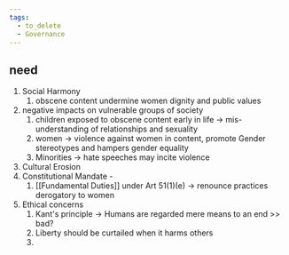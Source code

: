 ```yaml
---
tags:
  - to_delete
  - Governance
---
```



## need
1. Social Harmony
	1. obscene content undermine women dignity and public values
2. negative impacts on vulnerable groups of society
	1. children exposed to obscene content early in life -> mis-understanding of relationships and sexuality
	2. women -> violence against women in content, promote Gender stereotypes and hampers gender equality
	3. Minorities -> hate speeches  may incite violence
3. Cultural Erosion
4. Constitutional Mandate -
	1. [[Fundamental Duties]] under Art 51(1)(e) -> renounce practices derogatory to women
5. Ethical concerns
	1. Kant's principle -> Humans are regarded mere means to an end >> bad?
	2. Liberty should be curtailed when it harms others
	3. 